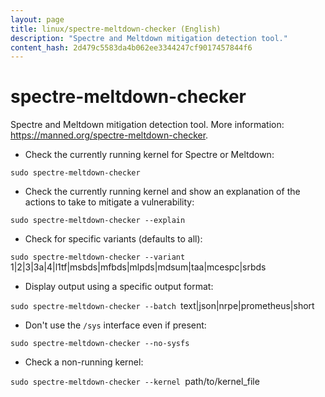 ```yaml
---
layout: page
title: linux/spectre-meltdown-checker (English)
description: "Spectre and Meltdown mitigation detection tool."
content_hash: 2d479c5583da4b062ee3344247cf9017457844f6
---
```

# spectre-meltdown-checker

Spectre and Meltdown mitigation detection tool.
More information: <https://manned.org/spectre-meltdown-checker>.

- Check the currently running kernel for Spectre or Meltdown:

`sudo spectre-meltdown-checker`

- Check the currently running kernel and show an explanation of the actions to take to mitigate a vulnerability:

`sudo spectre-meltdown-checker --explain`

- Check for specific variants (defaults to all):

`sudo spectre-meltdown-checker --variant `<span class="tldr-var badge badge-pill bg-dark-lm bg-white-dm text-white-lm text-dark-dm font-weight-bold">1|2|3|3a|4|l1tf|msbds|mfbds|mlpds|mdsum|taa|mcespc|srbds</span>

- Display output using a specific output format:

`sudo spectre-meltdown-checker --batch `<span class="tldr-var badge badge-pill bg-dark-lm bg-white-dm text-white-lm text-dark-dm font-weight-bold">text|json|nrpe|prometheus|short</span>

- Don't use the `/sys` interface even if present:

`sudo spectre-meltdown-checker --no-sysfs`

- Check a non-running kernel:

`sudo spectre-meltdown-checker --kernel `<span class="tldr-var badge badge-pill bg-dark-lm bg-white-dm text-white-lm text-dark-dm font-weight-bold">path/to/kernel_file</span>
